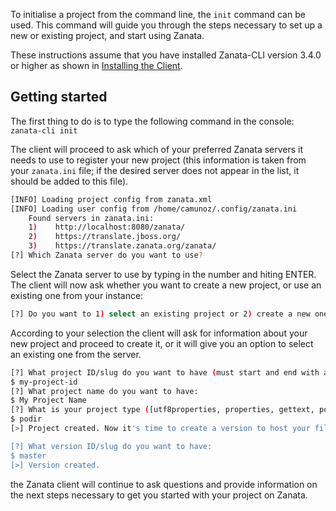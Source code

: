 To initialise a project from the command line, the `init` command can be used. This command will guide you through the steps necessary to set up a new or existing project, and start using Zanata.

These instructions assume that you have installed Zanata-CLI version 3.4.0 or higher as shown in [Installing the Client](/client#installation).



## Getting started

The first thing to do is to type the following command in the console: `zanata-cli init`

The client will proceed to ask which of your preferred Zanata servers it needs to use to register your new project (this information is taken from your `zanata.ini` file; if the desired server does not appear in the list, it should be added to this file).

```bash
[INFO] Loading project config from zanata.xml
[INFO] Loading user config from /home/camunoz/.config/zanata.ini
    Found servers in zanata.ini:
    1)    http://localhost:8080/zanata/
    2)    https://translate.jboss.org/
    3)    https://translate.zanata.org/zanata/
[?] Which Zanata server do you want to use?
```

Select the Zanata server to use by typing in the number and hiting ENTER. The client will now ask whether you want to create a new project, or use an existing one from your instance:

```bash
[?] Do you want to 1) select an existing project or 2) create a new one (1/2)?
```

According to your selection the client will ask for information about your new project and proceed to create it, or it will give you an option to select an existing one from the server.

```bash
[?] What project ID/slug do you want to have (must start and end with a letter or number, and contain only letters, numbers, underscores and hyphens):
$ my-project-id
[?] What project name do you want to have:
$ My Project Name
[?] What is your project type ([utf8properties, properties, gettext, podir, xliff, xml, file])?
$ podir
[>] Project created. Now it's time to create a version to host your files.

[?] What version ID/slug do you want to have:
$ master
[>] Version created.
```

the Zanata client will continue to ask questions and provide information on the next steps necessary to get you started with your project on Zanata.